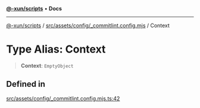 [**@-xun/scripts**](../../../../../README.md) • **Docs**

***

[@-xun/scripts](../../../../../README.md) / [src/assets/config/\_commitlint.config.mjs](../README.md) / Context

# Type Alias: Context

> **Context**: `EmptyObject`

## Defined in

[src/assets/config/\_commitlint.config.mjs.ts:42](https://github.com/Xunnamius/xscripts/blob/5eb9deff748ee6e4af3c57a16f6370d16bb97bfb/src/assets/config/_commitlint.config.mjs.ts#L42)
